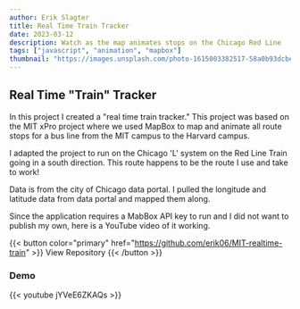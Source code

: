 ```yaml
---
author: Erik Slagter
title: Real Time Train Tracker
date: 2023-03-12
description: Watch as the map animates stops on the Chicago Red Line
tags: ["javascript", "animation", "mapbox"]
thumbnail: "https://images.unsplash.com/photo-1615003382517-58a0b93dcbe4?ixlib=rb-4.0.3&ixid=MnwxMjA3fDB8MHxwaG90by1wYWdlfHx8fGVufDB8fHx8&auto=format&fit=crop&w=1000&q=80" # https://picsum.photos/id/1060/5598/3732
---
```


## Real Time "Train" Tracker

In this project I created a "real time train tracker." This project was based on the MIT xPro project where we used MapBox to map and animate all route stops for a bus line from the MIT campus to the Harvard campus.

I adapted the project to run on the Chicago 'L' system on the Red Line Train going in a south direction. This route happens to be the route I use and take to work!

Data is from the city of Chicago data portal. I pulled the longitude and latitude data from data portal and mapped them along.

Since the application requires a MabBox API key to run and I did not want to publish my own, here is a YouTube video of it working.

{{< button color="primary" href="https://github.com/erik06/MIT-realtime-train" >}}
View Repository
{{< /button >}}

### Demo

{{< youtube jYVeE6ZKAQs >}}
